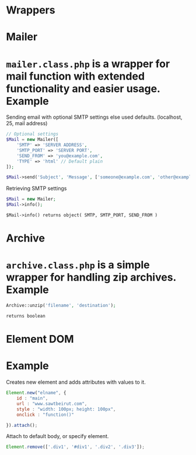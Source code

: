 Wrappers
========

Mailer
========
`mailer.class.php` is a wrapper for mail function with extended functionality and easier usage.
Example
========
Sending email with optional SMTP settings else used defaults. (localhost, 25, mail address)
```php
// Optional settings
$Mail = new Mailer([
	'SMTP' => 'SERVER ADDRESS',
	'SMTP_PORT' => 'SERVER PORT',
	'SEND_FROM' => 'you@example.com',
	'TYPE' => 'html' // Default plain
]);

$Mail->send('Subject', 'Message', ['someone@example.com', 'other@example.com']);
```
Retrieving SMTP settings
```php
$Mail = new Mailer;
$Mail->info();
```
`$Mail->info() returns object( SMTP, SMTP_PORT, SEND_FROM )`

Archive
========
`archive.class.php` is a simple wrapper for handling zip archives.
Example
========
```php
Archive::unzip('filename', 'destination');
```
`returns boolean`

Element DOM
========
Example
========
Creates new element and adds attributes with values to it.
```javascript
Element.new("elname", {
	id : "main",
	url : "www.sawtbeirut.com",
	style : "width: 100px; height: 100px",
	onclick : "function()"

}).attach();
```
Attach to default body, or specify element.

```javascript
Element.remove(['.div1', '#div1', '.div2', '.div3']);
```
